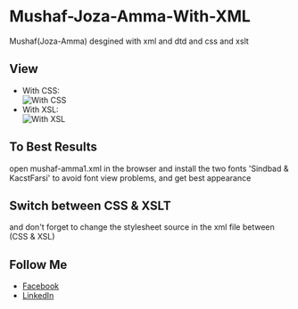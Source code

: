 # Mushaf-Joza-Amma-With-XML
Mushaf(Joza-Amma) desgined with xml and dtd and css and xslt
## View </br>
- With CSS: <br/>
![With CSS](https://github.com/yassersaidi/Mushaf-Juza-Amma-XML/blob/master/Demo%20Pics/With%20CSS.png) <br/>
- With XSL: <br/>
![With XSL](https://github.com/yassersaidi/Mushaf-Juza-Amma-XML/blob/master/Demo%20Pics/With%20XSL.png) <br/>

## To Best Results

open mushaf-amma1.xml in the browser and install the two fonts 'Sindbad & KacstFarsi' to avoid font view problems, and get best appearance

## Switch between CSS & XSLT

and don't forget to change the stylesheet source in the xml file between (CSS & XSL)

## Follow Me
- [Facebook](https://www.facebook.com/sohoper10) <br/>
- [LinkedIn](https://www.linkedin.com/in/yasser-saidi-229275197) <br/>


